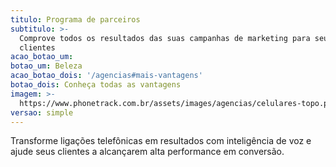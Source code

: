 ```yaml
---
titulo: Programa de parceiros
subtitulo: >-
  Comprove todos os resultados das suas campanhas de marketing para seus
  clientes
acao_botao_um:
botao_um: Beleza
acao_botao_dois: '/agencias#mais-vantagens'
botao_dois: Conheça todas as vantagens
imagem: >-
  https://www.phonetrack.com.br/assets/images/agencias/celulares-topo.png.pagespeed.ce.yLbF7ZvKdw.png
versao: simple
---
```


Transforme ligações telefônicas em resultados com inteligência de voz e ajude seus clientes a alcançarem alta performance em conversão.
